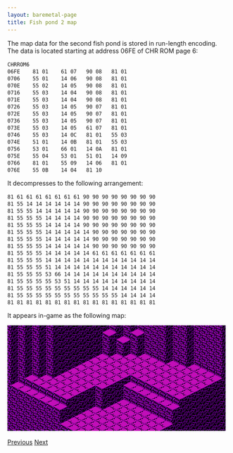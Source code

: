 ```yaml
---
layout: baremetal-page
title: Fish pond 2 map
---
```


The map data for the second fish pond is stored in run-length encoding. The data is located starting at address 06FE of CHR ROM page 6:

	CHRROM6
	06FE	81 01	 61 07	 90 08	 81 01
	0706	55 01	 14 06	 90 08	 81 01
	070E	55 02	 14 05	 90 08	 81 01
	0716	55 03	 14 04	 90 08	 81 01
	071E	55 03	 14 04	 90 08	 81 01
	0726	55 03	 14 05	 90 07	 81 01
	072E	55 03	 14 05	 90 07	 81 01
	0736	55 03	 14 05	 90 07	 81 01
	073E	55 03	 14 05	 61 07	 81 01
	0746	55 03	 14 0C	 81 01	 55 03
	074E	51 01	 14 0B	 81 01	 55 03
	0756	53 01	 66 01	 14 0A	 81 01
	075E	55 04	 53 01	 51 01	 14 09
	0766	81 01	 55 09	 14 06	 81 01
	076E	55 0B	 14 04	 81 10

It decompresses to the following arrangement:

	81 61 61 61 61 61 61 61 90 90 90 90 90 90 90 90
	81 55 14 14 14 14 14 14 90 90 90 90 90 90 90 90
	81 55 55 14 14 14 14 14 90 90 90 90 90 90 90 90
	81 55 55 55 14 14 14 14 90 90 90 90 90 90 90 90
	81 55 55 55 14 14 14 14 90 90 90 90 90 90 90 90
	81 55 55 55 14 14 14 14 14 90 90 90 90 90 90 90
	81 55 55 55 14 14 14 14 14 90 90 90 90 90 90 90
	81 55 55 55 14 14 14 14 14 90 90 90 90 90 90 90
	81 55 55 55 14 14 14 14 14 61 61 61 61 61 61 61
	81 55 55 55 14 14 14 14 14 14 14 14 14 14 14 14
	81 55 55 55 51 14 14 14 14 14 14 14 14 14 14 14
	81 55 55 55 53 66 14 14 14 14 14 14 14 14 14 14
	81 55 55 55 55 53 51 14 14 14 14 14 14 14 14 14
	81 55 55 55 55 55 55 55 55 55 14 14 14 14 14 14
	81 55 55 55 55 55 55 55 55 55 55 55 14 14 14 14
	81 81 81 81 81 81 81 81 81 81 81 81 81 81 81 81

It appears in-game as the following map:

![Fish pond 2 map](../static/images/fish_pond_2_map.png)

[Previous](fish_pond_1_map.html)
[Next](fish_pond_3_map.html)
